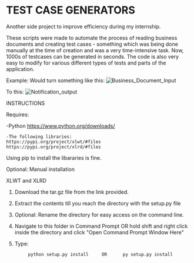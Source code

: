 # TEST CASE GENERATORS

Another side project to improve efficiency during my internship.
 
These scripts were made to automate the process of reading business documents and creating test cases -
something which was being done manually at the time of creation and was a very time-intensive task. 
Now, 1000s of testcases can be generated in seconds. The code is also very easy to modify for 
various different types of tests and parts of the application. 

Example:
Would turn something like this:
![Business_Document_Input](https://user-images.githubusercontent.com/38898536/69021614-73208480-0986-11ea-9e34-01c38652603f.PNG)


To this:
![Notification_output](https://user-images.githubusercontent.com/38898536/69021624-774ca200-0986-11ea-819e-7eac696e3e24.PNG)





INSTRUCTIONS

Requires:

-Python https://www.python.org/downloads/ 

    -The following libraries:
    https://pypi.org/project/xlwt/#files
    https://pypi.org/project/xlrd/#files

Using pip to install the libararies is fine.

Optional: Manual installation

XLWT and XLRD

1) Download the tar.gz file from the link provided. 
2) Extract the contents till you reach the directory with the setup.py file
3) Optional: Rename the directory for easy access on the command line. 
4) Navigate to this folder in Command Prompt OR hold shift and right click inside the directory and click "Open Command Prompt Window Here"

5) Type:
           
            python setup.py install     OR      py setup.py install 




    
